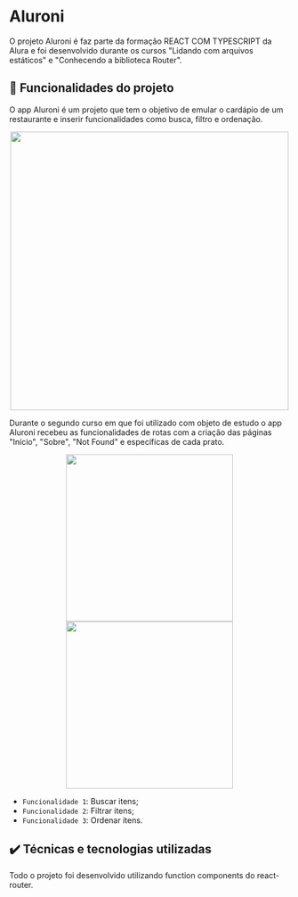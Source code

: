 
# Aluroni

O projeto Aluroni é faz parte da formação REACT COM TYPESCRIPT da Alura e foi desenvolvido durante os cursos "Lidando com arquivos estáticos" e "Conhecendo a biblioteca Router".

## 🔨 Funcionalidades do projeto

O app Aluroni é um projeto que tem o objetivo de emular o cardápio de um restaurante e inserir funcionalidades como busca, filtro e ordenação.

<div align="center">
<img src="https://user-images.githubusercontent.com/99735564/178320708-4fbbb726-4f4d-435e-9ae7-f79f58ca1352.png" width="500px"/>
</div>

Durante o segundo curso em que foi utilizado com objeto de estudo o app Aluroni recebeu as funcionalidades de rotas com a criação das páginas "Início", "Sobre",  "Not Found" e específicas de cada prato. 

<div align="center">
<img src="https://user-images.githubusercontent.com/99735564/180030382-a0b3b507-3d4a-4c09-a676-89951f15099d.png" width="300px"/>
<img src="https://user-images.githubusercontent.com/99735564/180030689-2596a960-37a7-447d-82ff-6af799c1a214.png" width="300px"/>
</div>

- `Funcionalidade 1`: Buscar itens;
- `Funcionalidade 2`: Filtrar itens;
- `Funcionalidade 3`: Ordenar itens.

## ✔️ Técnicas e tecnologias utilizadas

Todo o projeto foi desenvolvido utilizando function components do react-router. 


